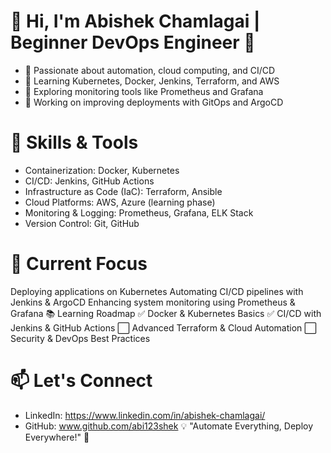 # 👋 Hi, I'm Abishek Chamlagai | Beginner DevOps Engineer 🚀

* 🔹 Passionate about automation, cloud computing, and CI/CD
* 🔹 Learning Kubernetes, Docker, Jenkins, Terraform, and AWS
* 🔹 Exploring monitoring tools like Prometheus and Grafana
* 🔹 Working on improving deployments with GitOps and ArgoCD

# 🔧 Skills & Tools

* Containerization: Docker, Kubernetes
* CI/CD: Jenkins, GitHub Actions
* Infrastructure as Code (IaC): Terraform, Ansible
* Cloud Platforms: AWS, Azure (learning phase)
* Monitoring & Logging: Prometheus, Grafana, ELK Stack
* Version Control: Git, GitHub
# 🚀 Current Focus
Deploying applications on Kubernetes
Automating CI/CD pipelines with Jenkins & ArgoCD
Enhancing system monitoring using Prometheus & Grafana
📚 Learning Roadmap
✅ Docker & Kubernetes Basics
✅ CI/CD with Jenkins & GitHub Actions
⬜ Advanced Terraform & Cloud Automation
⬜ Security & DevOps Best Practices

# 📫 Let's Connect
* LinkedIn: https://www.linkedin.com/in/abishek-chamlagai/
* GitHub: www.github.com/abi123shek
💡 "Automate Everything, Deploy Everywhere!" 🚀
